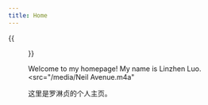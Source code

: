```yaml
---
title: Home
---
```


{{<figure src="/media/D.JPG" title="This is me, which is me (我就是我，不一样的烟火)" width="450">}}

Welcome to my homepage! My name is Linzhen Luo. <src="/media/Neil Avenue.m4a" 

这里是罗淋贞的个人主页。